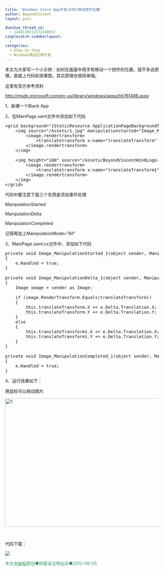 ```yaml
---
title: 'Windows Store App开发[030]移动控件位置'
author: BeyondVincent
layout: post

duoshuo_thread_id:
  - 1248139211572248653
simplecatch-sidebarlayout:
  - 
categories:
  - Step by Step
  - Windows商店应用开发
---
```

本文为大家写一个小示例：如何在画面中用手势移动一个控件的位置，就不多说原理，直接上代码和效果图，其实原理也很简单哦。

这里有官方参考资料

[<u>http://msdn.microsoft.com/en-us/library/windows/apps/hh761498.aspx</u>][1]

1、新建一个Blank App

2、在MainPage.xaml文件中添加如下代码

<pre class="wp-code-highlight prettyprint linenums:1">&lt;grid background="{StaticResource ApplicationPageBackgroundThemeBrush}"&gt;
    &lt;img source="/Assets/1.jpg" manipulationstarted="Image_ManipulationStarted_1" manipulationdelta="Image_ManipulationDelta_1" manipulationcompleted="Image_ManipulationCompleted_1" manipulationmode="All" margin="342,34,591,337" tapped="Image_Tapped_1" /&gt;
        &lt;image.rendertransform&gt;
            &lt;translatetransform x:name="translateTransform" /&gt;
        &lt;/image.rendertransform&gt;
    &lt;/img&gt;

    &lt;img height="100" source="/Assets/BeyondVincentWin8Logo.png" manipulationstarted="Image_ManipulationStarted_1" manipulationdelta="Image_ManipulationDelta_1" manipulationcompleted="Image_ManipulationCompleted_1" manipulationmode="All" margin="568,658,0,10" /&gt;
        &lt;image.rendertransform&gt;
            &lt;translatetransform x:name="translateTransform1" /&gt;
        &lt;/image.rendertransform&gt;
    &lt;/img&gt;
&lt;/grid&gt;</pre>

代码中要注意下面三个东西是添加事件处理

ManipulationStarted

ManipulationDelta

ManipulationCompleted

记得再加上ManipulationMode="All"

3、MainPage.xaml.cs文件中，添加如下代码

<pre class="wp-code-highlight prettyprint linenums:1">private void Image_ManipulationStarted_1(object sender, ManipulationStartedRoutedEventArgs e)
{
    e.Handled = true;
}

private void Image_ManipulationDelta_1(object sender, ManipulationDeltaRoutedEventArgs e)
{
    Image image = sender as Image;
                
    if (image.RenderTransform.Equals(translateTransform))
    {
        this.translateTransform.X += e.Delta.Translation.X;
        this.translateTransform.Y += e.Delta.Translation.Y;
    }
    else
    {
        this.translateTransform1.X += e.Delta.Translation.X;
        this.translateTransform1.Y += e.Delta.Translation.Y;
    }
}

private void Image_ManipulationCompleted_1(object sender, ManipulationCompletedRoutedEventArgs e)
{
    e.Handled = true;
}</pre>

4、运行效果如下：

用鼠标可以拖动图片

[<img title="1" style="border-left-width: 0px; border-right-width: 0px; border-bottom-width: 0px; display: inline; border-top-width: 0px" border="0" alt="1" src="http://beyondvincent.com/wp-content/uploads/2013/06/1_thumb9.jpg" width="682" height="420" />][2] 

&#160;

代码下载：

<a href="https://github.com/BeyondVincent/WindowsStoreAppStepByStep/tree/master/MovePicture" target="_blank"><img src="http://beyondvincent.com/wp-content/uploads/2013/05/code_xaml.png" /></a>

<div style="text-align: left">
  <span style="color: #339966"></span>
</div>

<div style="text-align: left">
  <span style="color: #339966">本文由<span style="text-decoration: underline"><a href="http://beyondvincent.com/"><span style="color: #339966; text-decoration: underline">破船</span></a></span>原创●转载请注明出处●<time datetime="2013-05-18T17:37:00+08:00" data-updated="true">2012-06-05</time></span>
</div>

 [1]: http://msdn.microsoft.com/en-us/library/windows/apps/hh761498.aspx
 [2]: http://beyondvincent.com/wp-content/uploads/2013/06/19.jpg